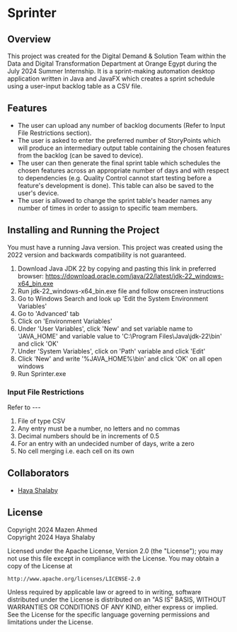 # Sprinter
## Overview
This project was created for the Digital Demand & Solution Team within the Data and Digital Transformation Department at Orange Egypt during the July 2024 Summer Internship. 
It is a sprint-making automation desktop application written in Java and JavaFX which creates a sprint schedule using a user-input backlog table as a CSV file. 

## Features
* The user can upload any number of backlog documents (Refer to Input File Restrictions section).
* The user is asked to enter the preferred number of StoryPoints which will produce an intermediary output table containing the chosen features from the backlog (can be saved to device).
* The user can then generate the final sprint table which schedules the chosen features across an appropriate number of days and with respect to dependencies (e.g. Quality Control cannot start testing before a feature's development is done). This table can also be saved to the user's device.
* The user is allowed to change the sprint table's header names any number of times in order to assign to specific team members. 

## Installing and Running the Project
You must have a running Java version. This project was created using the 2022 version and backwards compatibility is not guaranteed.
1. Download Java JDK 22 by copying and pasting this link in preferred browser: https://download.oracle.com/java/22/latest/jdk-22_windows-x64_bin.exe 
2. Run jdk-22_windows-x64_bin.exe file and follow onscreen instructions 
3. Go to Windows Search and look up 'Edit the System Environment Variables'
4. Go to 'Advanced' tab 
5. Click on 'Environment Variables'
6. Under 'User Variables', click 'New' and set variable name to 'JAVA_HOME' and variable value to 'C:\Program Files\Java\jdk-22\bin' and click 'OK'
7. Under 'System Variables', click on 'Path' variable and click 'Edit'
8. Click 'New' and write '%JAVA_HOME%\bin' and click 'OK' on all open windows 
9. Run Sprinter.exe

### Input File Restrictions
Refer to --- 
1. File of type CSV
2. Any entry must be a number, no letters and no commas
3. Decimal numbers should be in increments of 0.5
4. For an entry with an undecided number of days, write a zero
5. No cell merging i.e. each cell on its own

## Collaborators
* [Haya Shalaby](https://github.com/HayaShalaby)

## License
Copyright 2024 Mazen Ahmed  
Copyright 2024 Haya Shalaby  

Licensed under the Apache License, Version 2.0 (the "License");
you may not use this file except in compliance with the License.
You may obtain a copy of the License at

    http://www.apache.org/licenses/LICENSE-2.0

Unless required by applicable law or agreed to in writing, software
distributed under the License is distributed on an "AS IS" BASIS,
WITHOUT WARRANTIES OR CONDITIONS OF ANY KIND, either express or implied.
See the License for the specific language governing permissions and
limitations under the License.
